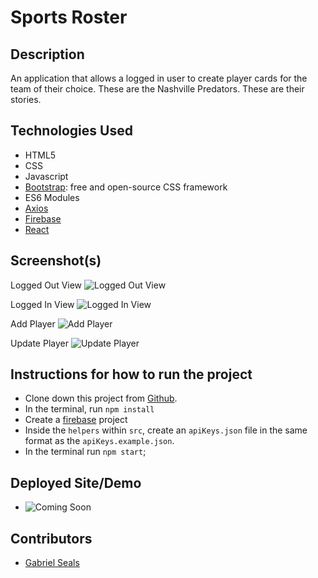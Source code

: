 # Sports Roster

## Description

An application that allows a logged in user to create player cards for the team of their choice. These are the Nashville Predators. These are their stories.

## Technologies Used

* HTML5
* CSS
* Javascript
* [Bootstrap](https://getbootstrap.com/): free and open-source CSS framework
* ES6 Modules
* [Axios](https://github.com/axios/axios)
* [Firebase](https://firebase.google.com/)
* [React](https://reactjs.org/)

## Screenshot(s)

Logged Out View
![Logged Out View](https://raw.githubusercontent.com/gseals/sports-roster/master/screenshots/loggedOut.png)

Logged In View
![Logged In View](https://raw.githubusercontent.com/gseals/sports-roster/master/screenshots/loggedIn.png)

Add Player
![Add Player](https://raw.githubusercontent.com/gseals/sports-roster/master/screenshots/addNewPlayer.png)

Update Player
![Update Player](https://raw.githubusercontent.com/gseals/sports-roster/master/screenshots/updatePlayer.png)

## Instructions for how to run the project

* Clone down this project from [Github](https://github.com/gseals/sports-roster).
* In the terminal, run `npm install`
* Create a [firebase](https://console.firebase.google.com/) project
* Inside the `helpers` within `src`, create an `apiKeys.json` file in the same format as the `apiKeys.example.json`.
* In the terminal run `npm start`;

## Deployed Site/Demo

- ![Coming Soon](https://encrypted-tbn0.gstatic.com/images?q=tbn:ANd9GcTTHy2SwMRuJKl76xKHxLzqvhAMsFlRn38v9Hxdg8FPibmOcOlA&s)

## Contributors

* [Gabriel Seals](https://github.com/gseals)